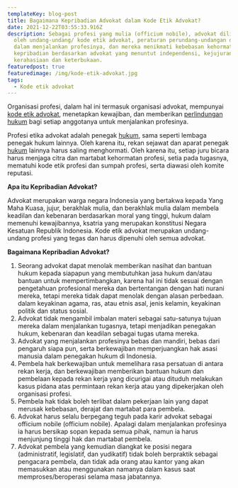 ```yaml
---
templateKey: blog-post
title: Bagaimana Kepribadian Advokat dalam Kode Etik Advokat?
date: 2021-12-22T03:55:33.916Z
description: Sebagai profesi yang mulia (officium nobile), advokat dilindungi
  oleh undang-undang/ kode etik advokat, peraturan perundang-undangan dan etika
  dalam menjalankan profesinya, dan mereka menikmati kebebasan kehormatan dan
  kepribadian berdasarkan advokat yang menuntut independensi, kejujuran,
  kerahasiaan dan keterbukaan.
featuredpost: true
featuredimage: /img/kode-etik-advokat.jpg
tags:
  - Kode etik advokat
---
```

<!--StartFragment-->

Organisasi profesi, dalam hal ini termasuk organisasi advokat, mempunyai [kode etik advokat](https://heylawedu.id/blog/kode-etik-advokat-kepribadian-dan-hubungan-advokat), menetapkan kewajiban, dan memberikan [perlindungan hukum](https://hukum.netlify.app/blog/2021-12-13-apakah-tujuan-adanya-hukum-pidana/) bagi setiap anggotanya untuk menjalankan profesinya.

Profesi etika advokat adalah penegak [hukum](https://janelarasati.blogspot.com/2021/12/apa-itu-hukum-perdata-dan-contoh-hukum.html), sama seperti lembaga penegak hukum lainnya. Oleh karena itu, rekan sejawat dan aparat penegak [hukum](https://janelarasati.blogspot.com/2021/12/kupas-tuntas-das-sein-dan-das-sollen.html) lainnya harus saling menghormati. Oleh karena itu, setiap juru bicara harus menjaga citra dan martabat kehormatan profesi, setia pada tugasnya, mematuhi kode etik profesi dan sumpah profesi, serta diawasi oleh komite reputasi. 

**Apa itu Kepribadian Advokat?**

Advokat merupakan warga negara Indonesia yang bertakwa kepada Yang Maha Kuasa, jujur, berakhlak mulia, dan berakhlak mulia dalam membela keadilan dan kebenaran berdasarkan moral yang tinggi, hukum dalam memenuhi kewajibannya, ksatria yang merupakan konstitusi Negara Kesatuan Republik Indonesia. Kode etik advokat merupakan undang-undang profesi yang tegas dan harus dipenuhi oleh semua advokat.

**Bagaimana Kepribadian Advokat?**

1. Seorang advokat dapat menolak memberikan nasihat dan bantuan hukum kepada siapapun yang membutuhkan jasa hukum dan/atau bantuan untuk mempertimbangkan, karena hal ini tidak sesuai dengan pengetahuan profesional mereka dan bertentangan dengan hati nurani mereka, tetapi mereka tidak dapat menolak dengan alasan perbedaan. dalam keyakinan agama, ras, atau etnis asal, jenis kelamin, keyakinan politik dan status sosial.
2. Advokat tidak mengambil imbalan materi sebagai satu-satunya tujuan mereka dalam menjalankan tugasnya, tetapi menjadikan penegakan hukum, kebenaran dan keadilan sebagai tugas utama mereka.
3. Advokat yang menjalankan profesinya bebas dan mandiri, bebas dari pengaruh siapa pun, serta berkewajiban memperjuangkan hak asasi manusia dalam penegakan hukum di Indonesia.
4. Pembela hak berkewajiban untuk memelihara rasa persatuan di antara rekan kerja, dan berkewajiban memberikan bantuan hukum dan pembelaan kepada rekan kerja yang dicurigai atau dituduh melakukan kasus pidana atas permintaan rekan kerja atau yang dipekerjakan oleh organisasi profesi.
5. Pembela hak tidak boleh terlibat dalam pekerjaan lain yang dapat merusak kebebasan, derajat dan martabat para pembela.
6. Advokat harus selalu berpegang teguh pada karir advokat sebagai officium nobile (officium nobile). Apalagi dalam menjalankan profesinya ia harus bersikap sopan kepada semua pihak, namun ia harus menjunjung tinggi hak dan martabat pembela.
7. Advokat pembela yang kemudian diangkat ke posisi negara (administratif, legislatif, dan yudikatif) tidak boleh berpraktik sebagai pengacara pembela, dan tidak ada orang atau kantor yang akan memasukkan atau menggunakan namanya dalam kasus saat memproses/beroperasi selama masa jabatannya.

<!--EndFragment-->